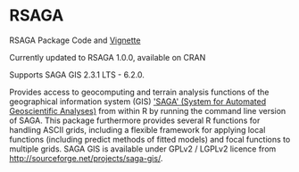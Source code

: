 RSAGA
=====

RSAGA Package Code and [Vignette](https://cran.r-project.org/web/packages/RSAGA/vignettes/RSAGA-landslides.pdf)

Currently updated to RSAGA 1.0.0, available on CRAN

Supports SAGA GIS 2.3.1 LTS - 6.2.0.

Provides access to geocomputing and terrain analysis
functions of the geographical information system (GIS) ['SAGA' (System for
Automated Geoscientific Analyses)](http://saga-gis.org/en/index.html) from within R by running the command 
line version of SAGA. This package furthermore provides several R functions
for handling ASCII grids, including a flexible framework for applying local
functions (including predict methods of fitted models) and focal functions to
multiple grids. SAGA GIS is available under GPLv2 / LGPLv2 licence from
http://sourceforge.net/projects/saga-gis/.
